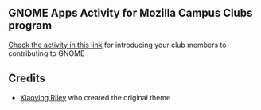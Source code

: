 
## GNOME Apps Activity for Mozilla Campus Clubs program

[Check the activity in this link](https://megford.github.io/teach-gnome-newcomer/) for introducing your club members to contributing to GNOME


## Credits
- [Xiaoying Riley](https://twitter.com/3rdwave_themes) who created the original theme

